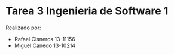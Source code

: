 # Tarea 3 Ingenieria de Software 1

Realizado por:

- Rafael Cisneros 13-11156
- Miguel Canedo 13-10214
